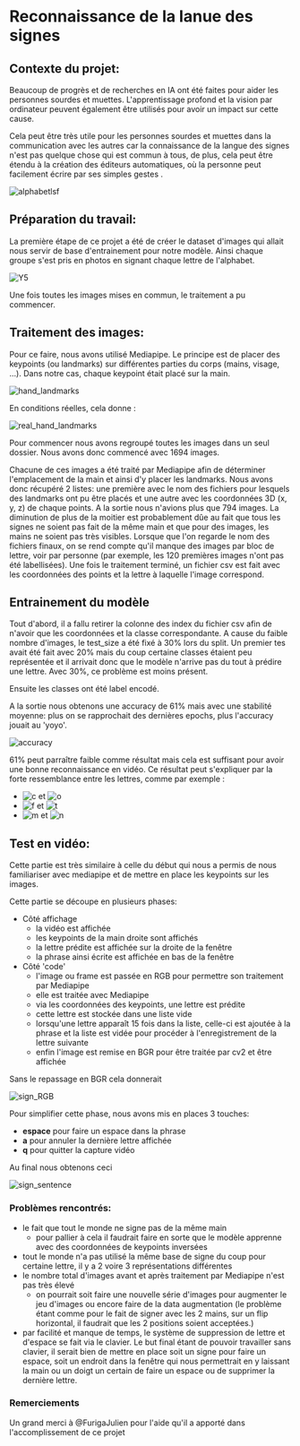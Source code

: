 # Reconnaissance de la lanue des signes

## Contexte du projet: 

Beaucoup de progrès et de recherches en IA ont été faites pour aider les personnes sourdes et muettes. L'apprentissage profond et la vision par ordinateur peuvent également être utilisés pour avoir un impact sur cette cause.

Cela peut être très utile pour les personnes sourdes et muettes dans la communication avec les autres car la connaissance de la langue des signes n'est pas quelque chose qui est commun à tous, de plus, cela peut être étendu à la création des éditeurs automatiques, où la personne peut facilement écrire par ses simples gestes .

![alphabetlsf](assets/alphabetlsf.jpg)

## Préparation du travail:
La première étape de ce projet a été de créer le dataset d'images qui allait nous servir de base d'entrainement pour notre modèle.
Ainsi chaque groupe s'est pris en photos en signant chaque lettre de l'alphabet.

![Y5](assets/Y5.jpg)

Une fois toutes les images mises en commun, le traitement a pu commencer. 

## Traitement des images:

Pour ce faire, nous avons utilisé Mediapipe. Le principe est de placer des keypoints (ou landmarks) sur différentes parties du corps (mains, visage, ...). Dans notre cas, chaque keypoint était placé sur la main.

![hand_landmarks](assets/hand_landmarks.png)

En conditions réelles, cela donne :

![real_hand_landmarks](assets/real_hand_landmarks.PNG)


Pour commencer nous avons regroupé toutes les images dans un seul dossier. Nous avons donc commencé avec 1694 images.

Chacune de ces images a été traité par Mediapipe afin de déterminer l'emplacement de la main et ainsi d'y placer les landmarks. Nous avons donc récupéré 2 listes: une première avec le nom des fichiers pour lesquels des landmarks ont pu être placés et une autre avec les coordonnées 3D (x, y, z) de chaque points. A la sortie nous n'avions plus que 794 images. La diminution de plus de la moitier est probablement dûe au fait que tous les signes ne soient pas fait de la même main et que pour des images, les mains ne soient pas très visibles. Lorsque que l'on regarde le nom des fichiers finaux, on se rend compte qu'il manque des images par bloc de lettre, voir par personne (par exemple, les 120 premières images n'ont pas été labellisées). 
 Une fois le traitement terminé, un fichier csv est fait avec les coordonnées des points et la lettre à laquelle l'image correspond.


## Entrainement du modèle

Tout d'abord, il a fallu retirer la colonne des index du fichier csv afin de n'avoir que les coordonnées et la classe correspondante. 
A cause du faible nombre d'images, le test_size a été fixé à 30% lors du split. Un premier tes avait été fait avec 20% mais du coup certaine classes étaient peu représentée et il arrivait donc que le modèle n'arrive pas du tout à prédire une lettre. Avec 30%, ce problème est moins présent. 

Ensuite les classes ont été label encodé.

A la sortie nous obtenons une accuracy de 61% mais avec une stabilité moyenne: plus on se rapprochait des dernières epochs, plus l'accuracy jouait au 'yoyo'.

![accuracy](assets/accuracy.PNG)


61% peut parraître faible comme résultat mais cela est suffisant pour avoir une bonne reconnaissance en vidéo. Ce résultat peut s'expliquer par la forte ressemblance entre les lettres, comme par exemple :
* ![c](assets/c.PNG) et ![o](assets/o.PNG)
* ![f](assets/f.PNG) et ![t](assets/t.PNG)
* ![m](assets/m.PNG) et ![n](assets/n.PNG)


## Test en vidéo:
Cette partie est très similaire à celle du début qui nous a permis de nous familiariser avec mediapipe et de mettre en place les keypoints sur les images.

Cette partie se découpe en plusieurs phases:

* Côté affichage
    * la vidéo est affichée
    * les keypoints de la main droite sont affichés
    * la lettre prédite est affichée sur la droite de la fenêtre 
    * la phrase ainsi écrite est affichée en bas de la fenêtre
* Côté 'code'
    * l'image ou frame est passée en RGB pour permettre son traitement par Mediapipe
    * elle est traitée avec Mediapipe
    * via les coordonnées des keypoints, une lettre est prédite
    * cette lettre est stockée dans une liste vide
    * lorsqu'une lettre apparaît 15 fois dans la liste, celle-ci est ajoutée à la phrase et la liste est vidée pour procéder à l'enregistrement de la lettre suivante
    * enfin l'image est remise en BGR pour être traitée par cv2 et être affichée

Sans le repassage en BGR cela donnerait

![sign_RGB](assets/sign_RGB.PNG)

Pour simplifier cette phase, nous avons mis en places 3 touches:
* **espace** pour faire un espace dans la phrase
* **a** pour annuler la dernière lettre affichée
* **q** pour quitter la capture vidéo

Au final nous obtenons ceci

![sign_sentence](assets/sign_sentence.PNG)

### Problèmes rencontrés:

* le fait que tout le monde ne signe pas de la même main 
    * pour pallier à cela il faudrait faire en sorte que le modèle apprenne avec des coordonnées de keypoints inversées
* tout le monde n'a pas utilisé la même base de signe du coup pour certaine lettre, il y a 2 voire 3 représentations différentes
* le nombre total d'images avant et après traitement par Mediapipe n'est pas très élevé
    * on pourrait soit faire une nouvelle série d'images pour augmenter le jeu d'images ou encore faire de la data augmentation (le problème étant comme pour le fait de signer avec les 2 mains, sur un flip horizontal, il faudrait que les 2 positions soient acceptées.)
 * par facilité et manque de temps, le système de suppression de lettre et d'espace se fait via le clavier. Le but final étant de pouvoir travailler sans clavier, il serait bien de mettre en place soit un signe pour faire un espace, soit un endroit dans la fenêtre qui nous permettrait en y laissant la main ou un doigt un certain de faire un espace ou de supprimer la dernière lettre.


### Remerciements

Un grand merci à @FurigaJulien pour l'aide qu'il a apporté dans l'accomplissement de ce projet

